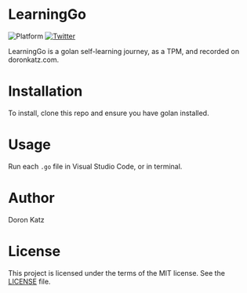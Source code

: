 # LearningGo

![Platform](https://img.shields.io/badge/platform-go-lightgrey.svg?style=flat)
[![Twitter](https://img.shields.io/badge/twitter-@doronkatz-00ACED.svg?style=flat)](http://twitter.com/doronkatz)


LearningGo is a golan self-learning journey, as a TPM, and recorded on doronkatz.com.

# Installation

To install, clone this repo and ensure you have golan installed. 
# Usage

Run each `.go` file in Visual Studio Code, or in terminal.

# Author

Doron Katz

# License

This project is licensed under the terms of the MIT license. See the [LICENSE](LICENSE) file.
